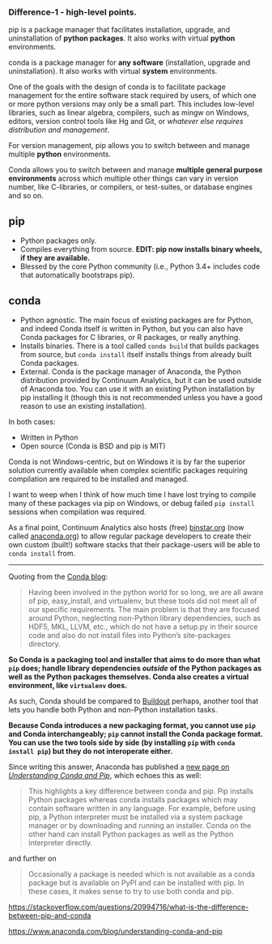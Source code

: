 ### Difference-1 - high-level points.

pip is a package manager that facilitates installation, upgrade, and uninstallation of **python packages**. It also works with virtual **python** environments.

conda is a package manager for **any software** (installation, upgrade and uninstallation). It also works with virtual **system** environments.

One of the goals with the design of conda is to facilitate package management for the entire software stack required by users, of which one or more python versions may only be a small part. This includes low-level libraries, such as linear algebra, compilers, such as mingw on Windows, editors, version control tools like Hg and Git, or _whatever else requires distribution and management_.

For version management, pip allows you to switch between and manage multiple **python** environments.

Conda allows you to switch between and manage **multiple general purpose environments** across which multiple other things can vary in version number, like C-libraries, or compilers, or test-suites, or database engines and so on.

## pip

- Python packages only.
- Compiles everything from source. **EDIT: pip now installs binary wheels, if they are available.**
- Blessed by the core Python community (i.e., Python 3.4+ includes code that automatically bootstraps pip).

## conda

- Python agnostic. The main focus of existing packages are for Python, and indeed Conda itself is written in Python, but you can also have Conda packages for C libraries, or R packages, or really anything.
- Installs binaries. There is a tool called `conda build` that builds packages from source, but `conda install` itself installs things from already built Conda packages.
- External. Conda is the package manager of Anaconda, the Python distribution provided by Continuum Analytics, but it can be used outside of Anaconda too. You can use it with an existing Python installation by pip installing it (though this is not recommended unless you have a good reason to use an existing installation).

In both cases:

- Written in Python
- Open source (Conda is BSD and pip is MIT)

Conda is not Windows-centric, but on Windows it is by far the superior solution currently available when complex scientific packages requiring compilation are required to be installed and managed.

I want to weep when I think of how much time I have lost trying to compile many of these packages via pip on Windows, or debug failed `pip install` sessions when compilation was required.

As a final point, Continuum Analytics also hosts (free) [binstar.org][1] (now called [anaconda.org][2]) to allow regular package developers to create their own custom (built!) software stacks that their package-users will be able to `conda install` from.

[1]: https://binstar.org
[2]: https://anaconda.org/

---

Quoting from the [Conda blog](http://web.archive.org/web/20170415041123/www.continuum.io/blog/developer-blog/python-packages-and-environments-conda):

> Having been involved in the python world for so long, we are all aware of pip, easy_install, and virtualenv, but these tools did not meet all of our specific requirements. The main problem is that they are focused around Python, neglecting non-Python library dependencies, such as HDF5, MKL, LLVM, etc., which do not have a setup.py in their source code and also do not install files into Python’s site-packages directory.

**So Conda is a packaging tool and installer that aims to do more than what `pip` does; handle library dependencies _outside_ of the Python packages as well as the Python packages themselves. Conda also creates a virtual environment, like `virtualenv` does.**

As such, Conda should be compared to [Buildout](http://www.buildout.org/en/latest/) perhaps, another tool that lets you handle both Python and non-Python installation tasks.

**Because Conda introduces a new packaging format, you cannot use `pip` and Conda interchangeably; `pip` cannot install the Conda package format. You can use the two tools side by side (by installing `pip` with `conda install pip`) but they do not interoperate either.**

Since writing this answer, Anaconda has published a [new page on _Understanding Conda and Pip_](https://www.anaconda.com/understanding-conda-and-pip/), which echoes this as well:

> This highlights a key difference between conda and pip. Pip installs Python packages whereas conda installs packages which may contain software written in any language. For example, before using pip, a Python interpreter must be installed via a system package manager or by downloading and running an installer. Conda on the other hand can install Python packages as well as the Python interpreter directly.

and further on

> Occasionally a package is needed which is not available as a conda package but is available on PyPI and can be installed with pip. In these cases, it makes sense to try to use both conda and pip.

https://stackoverflow.com/questions/20994716/what-is-the-difference-between-pip-and-conda

https://www.anaconda.com/blog/understanding-conda-and-pip

